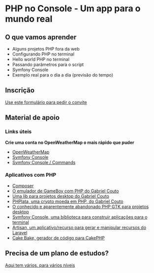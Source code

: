 # PHP no Console - Um app para o mundo real

## O que vamos aprender

 - Alguns projetos PHP fora da web
 - Configurando PHP no terminal
 - Hello world PHP no terminal
 - Passando parâmetros para o script
 - Symfony Console
 - Exemplo real para o dia a dia (previsão do tempo)

## Inscrição

[Use este formulário para pedir o convite](https://sites.schoolofnet.com/live-php-no-console/)

## Material de apoio

### Links úteis

**Crie uma conta no OpenWeatherMap o mais rápido que puder**

 - [OpenWeatherMap](https://openweathermap.org/)
 - [Symfony Console](https://symfony.com/doc/current/components/console.html)
 - [Symfony Console / Commands](https://symfony.com/doc/current/console.html)

### Aplicativos com PHP

 - [Composer](https://getcomposer.org/)
 - [O emulador de GameBoy com PHP do Gabriel Couto](https://github.com/gabrielrcouto/php-terminal-gameboy-emulator)
 - [Uma lib para projetos desktop do Gabriel Couto](https://github.com/gabrielrcouto/php-gui)
 - [PHPlata, uma crypto moeda em PHP, do Gabriel Couto](https://github.com/gabrielrcouto/phplata)
 - [O conhecido e aparentemente abandonado PHP GTK para projetos desktop](http://gtk.php.net/)
 - [Symfony Console, uma biblioteca para construir aplicações para o terminal](https://symfony.com/doc/current/components/console.html)
 - [Artisan, um aplicativo/recurso para gerar e manipular recursos do Laravel](https://laravel.com/docs/5.6/artisan)
 - [Cake Bake, gerador de código para CakePHP](https://book.cakephp.org/3.0/en/bake/usage.html)

## Precisa de um plano de estudos?

[Aqui tem vários, para vários níveis](https://www.schoolofnet.com/planos-de-estudo/programacao/php)
